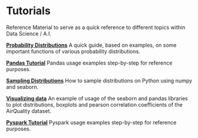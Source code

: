 # Tutorials
Reference Material to serve as a quick reference to different topics within Data Science / A.I.

**[Probability Distributions](https://github.com/elisiojsj/Reference-Materials/blob/master/Probability_distributions.ipynb)**
A quick guide, based on examples, on some important functions of various probability distributions.

**[Pandas Tutorial](https://github.com/elisiojsj/Reference-Materials/blob/master/Pandas-dataframe-tutorial.ipynb)**
Pandas usage examples step-by-step for reference purposes.

**[Sampling Distributions](https://github.com/elisiojsj/Reference-Materials/blob/master/Sampling_distributions.ipynb)**
How to sample distributions on Python using numpy and seaborn.

**[Visualizing data](https://github.com/elisiojsj/Reference-Materials/blob/master/Visualizing_data-Seaborn-Pandas.ipynb)** 
An example of usage of the seaborn and pandas libraries to plot distributions, boxplots and pearson correlation coefficients of the AirQuality dataset.

**[Pyspark Tutorial](https://github.com/elisiojsj/Reference-Materials/blob/master/Pyspark-dataframe-tutorial.ipynb)**
Pyspark usage examples step-by-step for reference purposes.


